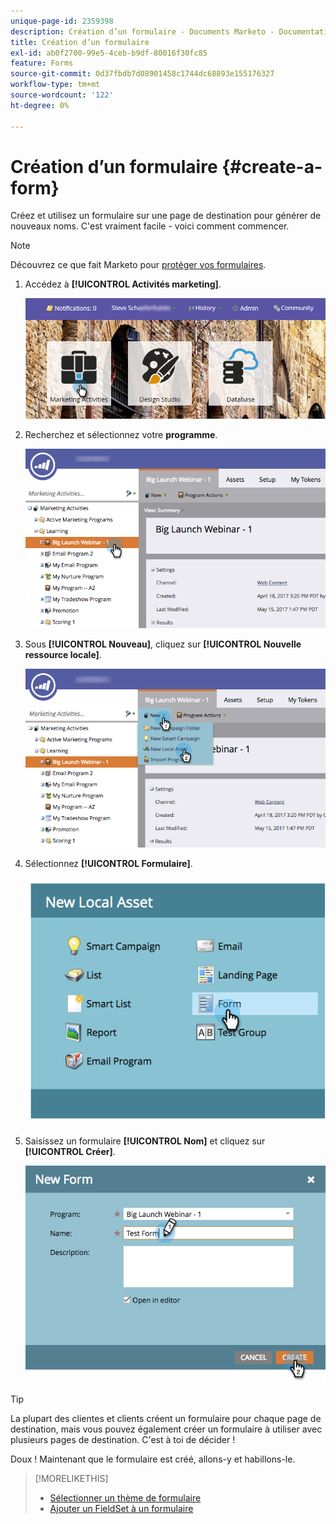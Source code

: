 ```yaml
---
unique-page-id: 2359398
description: Création d’un formulaire - Documents Marketo - Documentation du produit
title: Création d’un formulaire
exl-id: ab0f2700-99e5-4ceb-b9df-80016f30fc85
feature: Forms
source-git-commit: 0d37fbdb7d08901458c1744dc68893e155176327
workflow-type: tm+mt
source-wordcount: '122'
ht-degree: 0%

---
```


# Création d’un formulaire {#create-a-form}

Créez et utilisez un formulaire sur une page de destination pour générer de nouveaux noms. C&#39;est vraiment facile - voici comment commencer.

>[!NOTE]
>
>Découvrez ce que fait Marketo pour [protéger vos formulaires](https://nation.marketo.com/t5/Product-Documents/Forms-Service-Enhancements/ta-p/303670#M1038).

1. Accédez à **[!UICONTROL Activités marketing]**.

   ![](assets/login-marketing-activities.png)

1. Recherchez et sélectionnez votre **programme**.

   ![](assets/programseelct.png)

1. Sous **[!UICONTROL Nouveau]**, cliquez sur **[!UICONTROL Nouvelle ressource locale]**.

   ![](assets/newlocalasset.png)

1. Sélectionnez **[!UICONTROL Formulaire]**.

   ![](assets/image2014-9-15-17-3a1-3a20.png)

1. Saisissez un formulaire **[!UICONTROL Nom]** et cliquez sur **[!UICONTROL Créer]**.

   ![](assets/newformwithhands.png)

>[!TIP]
>
>La plupart des clientes et clients créent un formulaire pour chaque page de destination, mais vous pouvez également créer un formulaire à utiliser avec plusieurs pages de destination. C&#39;est à toi de décider !

Doux ! Maintenant que le formulaire est créé, allons-y et habillons-le.

>[!MORELIKETHIS]
>
>* [Sélectionner un thème de formulaire](/help/marketo/product-docs/demand-generation/forms/creating-a-form/select-a-form-theme.md)
>* [Ajouter un FieldSet à un formulaire](/help/marketo/product-docs/demand-generation/forms/form-fields/add-a-fieldset-to-a-form.md)
